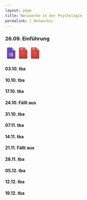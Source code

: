 ```yaml
---
layout: page
title: Netzwerke in der Psychologie
permalink: /_Networks/
---
```

### 26.09. <b>Einführung</b> 
<a href="/q0_networks/" ><img src="/images/GoogleForms.png" alt="GoogleIcon" height="40"/><a href="{{site.url}}/_Networks/Literature/Barabasi2012NetworkTakeover.pdf" ><img src="/images/PDFIcon.png" alt="GoogleIcon" height="40" width = "39"/></a><a href="{{site.url}}/_Networks/Literature/BaronchelliEtAl2013NetworksInCognitiveScience.pdf" ><img src="/images/PDFIcon.png" alt="GoogleIcon" height="40" width = "39"/></a>

#### 03.10. tba

#### 10.10. tba

#### 17.10. tba

#### 24.10. Fällt aus

#### 31.10. tba

#### 07.11. tba

#### 14.11. tba

#### 21.11. Fällt aus

#### 28.11. tba

#### 05.12. tba

#### 12.12. tba

#### 19.12. tba
